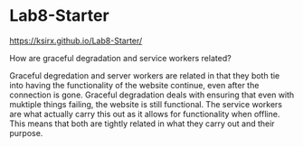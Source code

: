 # Lab8-Starter

https://ksirx.github.io/Lab8-Starter/

How are graceful degradation and service workers related?

Graceful degredation and server workers are related in that they both tie into having the functionality of the website continue, even after the connection is gone. Graceful degradation deals with ensuring that even with muktiple things failing, the website is still functional. The service workers are what actually carry this out as it allows for functionality when offline. This means that both are tightly related in what they carry out and their purpose.